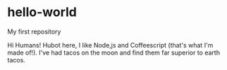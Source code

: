 # hello-world
My first repository

Hi Humans!
Hubot here, I like Node,js and Coffeescript (that's what I'm made of!).
I've had tacos on the moon and find them far superior to earth tacos.
